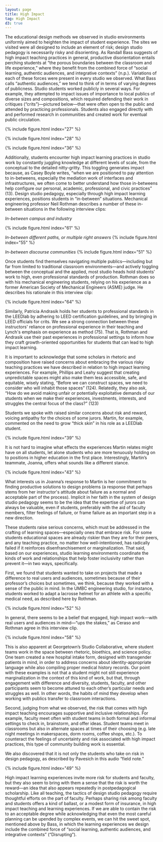 ```yaml
---
layout: page
title: High Impact
tag: High Impact
d3: true
---
```



The educational design methods we observed in studio environments uniformly aimed to heighten the impact of student experience. The sites we visited were all designed to include an element of risk; design studio pedagogy is necessarily risky and disorienting. As Randall Bass suggests of high impact teaching practices in general, productive disorientation entails perching students at “the porous boundaries between the classroom and life experience,” where they benefit from the combined force of “social learning, authentic audiences, and integrative contexts” (n.p.). Variations of each of these forces were present in every studio we observed. What Bass calls “authentic audiences,” we tend to think of in terms of varying degrees of publicness. Studio students worked publicly in several ways. For example, they attempted to impact issues of importance to local publics of diverse sizes and compositions, which required defending their work in critiques (“crits”)—pictured below—that were often open to the public and attended by practicing professionals. Students also engaged directly with and performed research in communities and created work for eventual public circulation.  

{% include figure.html index="27" %}

{% include figure.html index="28" %}

{% include figure.html index="36" %}


Additionally, students encounter high impact learning practices in studio work by constantly juggling knowledge at different levels of scale, from the conceptual to the detailed nitty-gritty. This toggling generates impact because, as Casey Boyle writes, “when we are positioned to pay attention to in-betweens, especially the mediation work of interfaces and infrastructures, we often come to better understand how those in-betweens help configure our personal, academic, professional, and civic practices” (13). Design studio pedagogy, especially through high impact learning experiences, positions students in “in-between” situations. Mechanical engineering professor Neil Rothman describes a number of these in-between situations in the following interview clips:

*In-between campus and industry*

{% include figure.html index="61" %}

*In-between different paths, or multiple right answers*
{% include figure.html index="55" %}
	
*In-between discourse communities*
{% include figure.html index="51" %}

Once students find themselves navigating multiple publics—including but far from limited to traditional classroom environments—and actively toggling between the conceptual and the applied, most studio heads hold students’ work to high, even professional standards of production. Rothman does so with his mechanical engineering students, relying on his experience as a former American Society of Mechanical Engineers (ASME) judge. He describes his rationale in this interview clip:

{% include figure.html index="64" %}

Similarly, Patricia Andrasik holds her students to professional standards in the LEEDlab by adhering to LEED certification guidelines, and by bringing in LEED officials for crits. We see a strong connection between these instructors' reliance on professional experience in their teaching and Lynch's emphasis on experience as method (75). That is, Rothman and Andrasik use their past experiences in professional settings to inform how they craft growth-oriented opportunities for students that can lead to high impact learning.

It is important to acknowledge that some scholars in rhetoric and composition have raised concerns about embracing the various risky teaching practices we have described in relation to high impact learning experiences. For example, Phillips and Leahy suggest that creating unpredictable spaces might also make them less accessible, safe, and equitable, wisely stating, “Before we can construct spaces, we need to consider who will inhabit those spaces” (124). Relatedly, they also ask, “How do we avoid making unfair or potentially exploitative demands of our students when we make their experiences, investments, interests, and struggles the central focus of the class?” (123)

Students we spoke with raised similar concerns about risk and reward, voicing antipathy for the choices of some jurors. Martin, for example, commented on the need to grow “thick skin” in his role as a LEEDlab student. 

{% include figure.html index="39" %}

It is not hard to imagine what effects the experiences Martin relates might have on all students, let alone students who are more tenuously holding on to positions in higher education in the first place. Interestingly, Martin’s teammate, Joanna, offers what sounds like a different stance.

{% include figure.html index="43" %}

What interests us in Joanna’s response to Martin is her commitment to finding productive solutions to design problems (a response that perhaps stems from her instructor's attitude about failure as a normal and acceptable part of the process). Implicit in her faith in the system of design studio pedagogy seems to be the idea that the expertise of jurors can always be valuable, even if students, preferably with the aid of faculty members, filter feelings of failure, or frame failure as an important step in a new direction.

These students raise serious concerns, which must be addressed in the crafting of learning spaces—especially ones that embrace risk. For some students educational spaces are already riskier than they are for their peers, and any teaching practice, no matter how well-intentioned, has radically failed if it reinforces disenfranchisement or marginalization. That said, based on our experiences, studio learning environments coordinate the kinds of work and relationships that help foster inclusivity rather than prevent it—in two ways, specifically. 

First, we found that students wanted to take on projects that made a difference to real users and audiences, sometimes because of their professor’s choices but sometimes, we think, because they worked with a sense of the public in mind. In the UMBC engineering studio, for instance, students worked to adapt a lacrosse helmet for an athlete with a specific medical need, as described here by Rothman.

{% include figure.html index="52" %}

In general, there seems to be a belief that engaged, high impact work—with real users and audiences in mind—“ups the stakes,” as Ceraso and Rothman agree in this interview clip.

{% include figure.html index="58" %}

This is also apparent at Georgetown’s Studio Collaborative, where student teams work in the space between rhetoric, bioethics, and science policy. One team created a new hospital intake form, designed with transgender patients in mind, in order to address concerns about identity-appropriate language while also compiling proper medical history records. Our point with these examples is not that a student might not still experience marginalization in the context of this kind of work, but that, through engagement with difference and diversity, students, faculty, and other participants seem to become attuned to each other’s particular needs and struggles as well. In other words, the habits of mind they develop when working with publics transfer to classroom interactions.

Second, judging from what we observed, the risk that comes with high impact teaching encourages supportive and inclusive relationships. For example, faculty meet often with student teams in both formal and informal settings to check in, brainstorm, and offer ideas. Student teams meet in classrooms but also in alternate spaces at times of their choosing (e.g. late night meetings in makerspaces, dorm rooms, coffee shops, etc.). To counteract the feelings of uncertainty and risk associated with high impact practices, this type of community building work is essential. 

We also discovered that it is not only the students who take on risk in design pedagogy, as described by Pavesich in this audio “field note.”

{% include figure.html index="49" %}
	
High impact learning experiences invite more risk for students and faculty, but they also seem to bring with them a sense that the risk is worth the reward—an idea that also appears repeatedly in postpedagogical scholarship. Like all teaching, the tactics of design studio pedagogy require thoughtful efforts on the part of faculty. Perhaps sharing risk among faculty and students offers a kind of ballast, or a modest form of insurance, in high impact teaching and learning experiences. If we are able to contain the risk to an acceptable degree while acknowledging that even the most careful planning can be upended by complex events, we can hit the sweet spot, mentioned above by Bass, in which the learning experiences we design include the combined force of “social learning, authentic audiences, and integrative contexts” (“Disrupting”).

